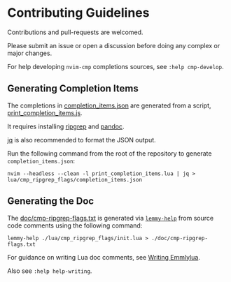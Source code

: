 # Contributing Guidelines

Contributions and pull-requests are welcomed.

Please submit an issue or open a discussion before doing any complex or major changes.

For help developing `nvim-cmp` completions sources, see `:help cmp-develop`.

## Generating Completion Items

The completions in [completion_items.json](./lua/cmp_ripgrep/completion_items.json) are generated from a script, [print_completion_items.js](./print_completion_items.lua).

It requires installing [ripgrep](https://github.com/BurntSushi/ripgrep) and [pandoc](https://pandoc.org/installing.html).

[jq](https://jqlang.org/) is also recommended to format the JSON output.

Run the following command from the root of the repository to generate `completion_items.json`:

    nvim --headless --clean -l print_completion_items.lua | jq > lua/cmp_ripgrep_flags/completion_items.json

## Generating the Doc

The [doc/cmp-ripgrep-flags.txt](./doc/cmp-ripgrep-flags.txt) is generated via [`lemmy-help`](https://github.com/numToStr/lemmy-help/tree/master) from source code comments using the following command:

    lemmy-help ./lua/cmp_ripgrep_flags/init.lua > ./doc/cmp-ripgrep-flags.txt

For guidance on writing Lua doc comments, see [Writing Emmlylua](https://github.com/numToStr/lemmy-help/blob/master/emmylua.md).

Also see `:help help-writing`.

